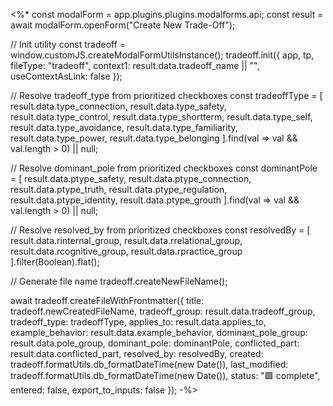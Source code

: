 <%*
const modalForm = app.plugins.plugins.modalforms.api;
const result = await modalForm.openForm("Create New Trade-Off");

// Init utility
const tradeoff = window.customJS.createModalFormUtilsInstance();
tradeoff.init({
  app,
  tp,
  fileType: "tradeoff",
  context1: result.data.tradeoff_name || "",
  useContextAsLink: false
});

// Resolve tradeoff_type from prioritized checkboxes
const tradeoffType = [
  result.data.type_connection,
  result.data.type_safety,
  result.data.type_control,
  result.data.type_shortterm,
  result.data.type_self,
  result.data.type_avoidance,
  result.data.type_familiarity,
  result.data.type_power,
  result.data.type_belonging
].find(val => val && val.length > 0) || null;

// Resolve dominant_pole from prioritized checkboxes
const dominantPole = [
  result.data.ptype_safety,
  result.data.ptype_connection,
  result.data.ptype_truth,
  result.data.ptype_regulation,
  result.data.ptype_identity,
  result.data.ptype_grouth
].find(val => val && val.length > 0) || null;

// Resolve resolved_by from prioritized checkboxes
const resolvedBy = [
  result.data.rinternal_group,
  result.data.rrelational_group,
  result.data.rcognitive_group,
  result.data.rpractice_group
].filter(Boolean).flat();

// Generate file name
tradeoff.createNewFileName();

await tradeoff.createFileWithFrontmatter({
  title: tradeoff.newCreatedFileName,
  tradeoff_group: result.data.tradeoff_group,
  tradeoff_type: tradeoffType,
  applies_to: result.data.applies_to,
  example_behavior: result.data.example_behavior,
  dominant_pole_group: result.data.pole_group,
  dominant_pole: dominantPole,
  conflicted_part: result.data.conflicted_part,
  resolved_by: resolvedBy,
  created: tradeoff.formatUtils.db_formatDateTime(new Date()),
  last_modified: tradeoff.formatUtils.db_formatDateTime(new Date()),
  status: "🟩 complete",
  entered: false,
  export_to_inputs: false
});
-%>
